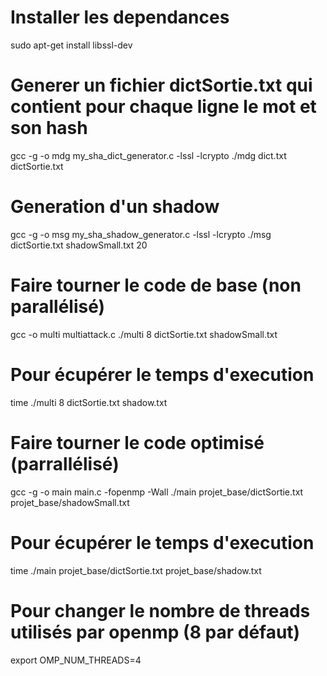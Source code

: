 # Installer les dependances
sudo apt-get install libssl-dev

# Generer un fichier dictSortie.txt qui contient pour chaque ligne le mot et son hash
gcc -g -o mdg my_sha_dict_generator.c -lssl -lcrypto
./mdg dict.txt dictSortie.txt

# Generation d'un shadow
gcc -g -o msg my_sha_shadow_generator.c -lssl -lcrypto
./msg dictSortie.txt shadowSmall.txt 20

# Faire tourner le code de base (non parallélisé)
gcc -o multi multiattack.c
./multi  8 dictSortie.txt shadowSmall.txt
# Pour écupérer le temps d'execution
time ./multi  8 dictSortie.txt shadow.txt

# Faire tourner le code optimisé (parrallélisé)
gcc -g -o main main.c -fopenmp -Wall
./main projet_base/dictSortie.txt projet_base/shadowSmall.txt
# Pour écupérer le temps d'execution
time ./main projet_base/dictSortie.txt projet_base/shadow.txt

# Pour changer le nombre de threads utilisés par openmp (8 par défaut)
export OMP_NUM_THREADS=4

